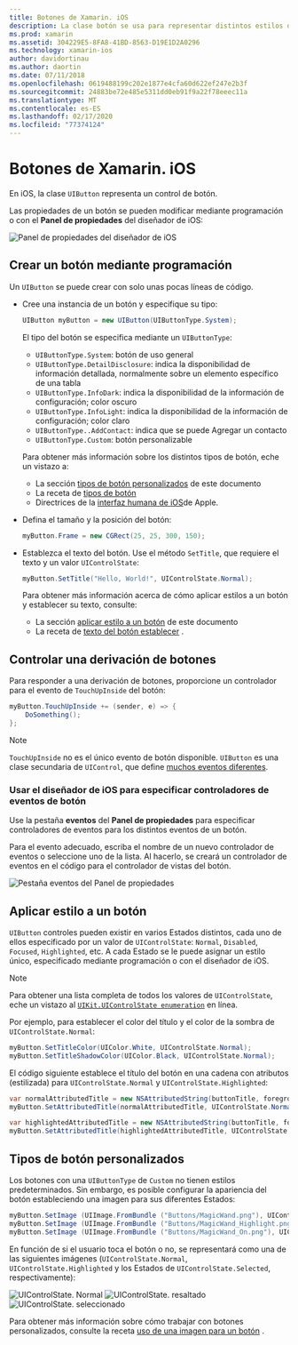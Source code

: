 ```yaml
---
title: Botones de Xamarin. iOS
description: La clase botón se usa para representar distintos estilos de botón en pantallas de iOS. En esta guía se presentan las diferentes opciones para trabajar con botones en iOS.
ms.prod: xamarin
ms.assetid: 304229E5-8FA8-41BD-8563-D19E1D2A0296
ms.technology: xamarin-ios
author: davidortinau
ms.author: daortin
ms.date: 07/11/2018
ms.openlocfilehash: 0619488199c202e1877e4cfa60d622ef247e2b3f
ms.sourcegitcommit: 24883be72e485e5311dd0eb91f9a22f78eeec11a
ms.translationtype: MT
ms.contentlocale: es-ES
ms.lasthandoff: 02/17/2020
ms.locfileid: "77374124"
---
```

# <a name="buttons-in-xamarinios"></a>Botones de Xamarin. iOS

En iOS, la clase `UIButton` representa un control de botón.

Las propiedades de un botón se pueden modificar mediante programación o con el **Panel de propiedades** del diseñador de iOS:

![Panel de propiedades del diseñador de iOS](buttons-images/properties.png "Panel de propiedades del diseñador de iOS")

## <a name="creating-a-button-programmatically"></a>Crear un botón mediante programación

Un `UIButton` se puede crear con solo unas pocas líneas de código.

- Cree una instancia de un botón y especifique su tipo:

  ```csharp
  UIButton myButton = new UIButton(UIButtonType.System);
  ```

  El tipo del botón se especifica mediante un `UIButtonType`:

  - `UIButtonType.System`: botón de uso general
  - `UIButtonType.DetailDisclosure`: indica la disponibilidad de información detallada, normalmente sobre un elemento específico de una tabla
  - `UIButtonType.InfoDark`: indica la disponibilidad de la información de configuración; color oscuro
  - `UIButtonType.InfoLight`: indica la disponibilidad de la información de configuración; color claro
  - `UIButtonType..AddContact`: indica que se puede Agregar un contacto
  - `UIButtonType.Custom`: botón personalizable

  Para obtener más información sobre los distintos tipos de botón, eche un vistazo a:
  
  - La sección [tipos de botón personalizados](#custom-button-types) de este documento
  - La receta de [tipos de botón](https://github.com/xamarin/recipes/tree/master/Recipes/ios/standard_controls/buttons/create_different_types_of_buttons)
  - Directrices de la [interfaz humana de iOS](https://developer.apple.com/design/human-interface-guidelines/ios/controls/buttons/)de Apple.

- Defina el tamaño y la posición del botón:

  ```csharp
  myButton.Frame = new CGRect(25, 25, 300, 150);
  ```

- Establezca el texto del botón. Use el método `SetTitle`, que requiere el texto y un valor `UIControlState`:

  ```csharp
  myButton.SetTitle("Hello, World!", UIControlState.Normal);
  ```

  Para obtener más información acerca de cómo aplicar estilos a un botón y establecer su texto, consulte:

  - La sección [aplicar estilo a un botón](#styling-a-button) de este documento
  - La receta de [texto del botón establecer](https://github.com/xamarin/recipes/tree/master/Recipes/ios/standard_controls/buttons/set_button_text) .

## <a name="handling-a-button-tap"></a>Controlar una derivación de botones

Para responder a una derivación de botones, proporcione un controlador para el evento de `TouchUpInside` del botón:

```csharp
myButton.TouchUpInside += (sender, e) => {
    DoSomething();
};
```

> [!NOTE]
> `TouchUpInside` no es el único evento de botón disponible. `UIButton` es una clase secundaria de `UIControl`, que define [muchos eventos diferentes](xref:UIKit.UIControlEvent).

### <a name="using-the-ios-designer-to-specify-button-event-handlers"></a>Usar el diseñador de iOS para especificar controladores de eventos de botón

Use la pestaña **eventos** del **Panel de propiedades** para especificar controladores de eventos para los distintos eventos de un botón.

Para el evento adecuado, escriba el nombre de un nuevo controlador de eventos o seleccione uno de la lista. Al hacerlo, se creará un controlador de eventos en el código para el controlador de vistas del botón.

![Pestaña eventos del Panel de propiedades](buttons-images/image1.png "Pestaña eventos del Panel de propiedades")

## <a name="styling-a-button"></a>Aplicar estilo a un botón

`UIButton` controles pueden existir en varios Estados distintos, cada uno de ellos especificado por un valor de `UIControlState`: `Normal`, `Disabled`, `Focused`, `Highlighted`, etc. A cada Estado se le puede asignar un estilo único, especificado mediante programación o con el diseñador de iOS.

> [!NOTE]
> Para obtener una lista completa de todos los valores de `UIControlState`, eche un vistazo al [`UIKit.UIControlState enumeration`](xref:UIKit.UIControlState)
> en línea.

Por ejemplo, para establecer el color del título y el color de la sombra de `UIControlState.Normal`:

```csharp
myButton.SetTitleColor(UIColor.White, UIControlState.Normal);
myButton.SetTitleShadowColor(UIColor.Black, UIControlState.Normal);
```

El código siguiente establece el título del botón en una cadena con atributos (estilizada) para `UIControlState.Normal` y `UIControlState.Highlighted`:

```csharp
var normalAttributedTitle = new NSAttributedString(buttonTitle, foregroundColor: UIColor.Blue, strikethroughStyle: NSUnderlineStyle.Single);
myButton.SetAttributedTitle(normalAttributedTitle, UIControlState.Normal);

var highlightedAttributedTitle = new NSAttributedString(buttonTitle, foregroundColor: UIColor.Green, strikethroughStyle: NSUnderlineStyle.Thick);
myButton.SetAttributedTitle(highlightedAttributedTitle, UIControlState.Highlighted);
```

## <a name="custom-button-types"></a>Tipos de botón personalizados

Los botones con una `UIButtonType` de `Custom` no tienen estilos predeterminados. Sin embargo, es posible configurar la apariencia del botón estableciendo una imagen para sus diferentes Estados:

```csharp
myButton.SetImage (UIImage.FromBundle ("Buttons/MagicWand.png"), UIControlState.Normal);
myButton.SetImage (UIImage.FromBundle ("Buttons/MagicWand_Highlight.png"), UIControlState.Highlighted);
myButton.SetImage (UIImage.FromBundle ("Buttons/MagicWand_On.png"), UIControlState.Selected);
```

En función de si el usuario toca el botón o no, se representará como una de las siguientes imágenes (`UIControlState.Normal`, `UIControlState.Highlighted` y los Estados de `UIControlState.Selected`, respectivamente):

![UIControlState. Normal](buttons-images/image22.png "UIControlState. normal")
![UIControlState. resaltado](buttons-images/image23.png "UIControlState. resaltado")
![UIControlState. seleccionado](buttons-images/image24.png "UIControlState. seleccionado")

Para obtener más información sobre cómo trabajar con botones personalizados, consulte la receta [uso de una imagen para un botón](https://github.com/xamarin/recipes/tree/master/Recipes/ios/standard_controls/buttons/use_an_image_for_a_button) .
